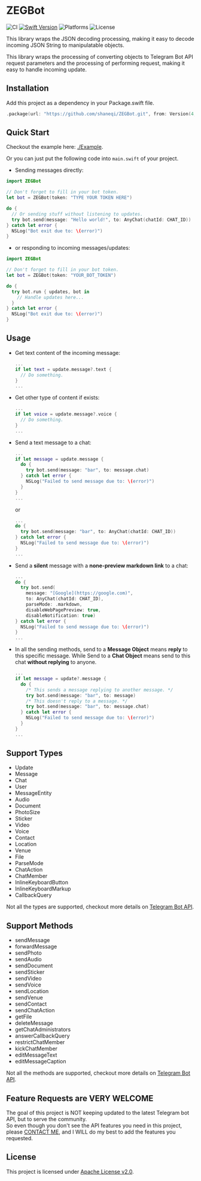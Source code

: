 # ZEGBot

![CI](https://github.com/ShaneQi/ZEGBot/workflows/CI/badge.svg?branch=master)  [![Swift Version](https://img.shields.io/badge/Swift-5-orange.svg?style=flat)](https://swift.org)  ![Platforms](https://img.shields.io/badge/Platforms-OS%20X%20%7C%20Linux%20-blue.svg?style=flat)  ![License](https://img.shields.io/badge/License-Apache-red.svg?style=flat)

This library wraps the JSON decoding processing, making it easy to decode incoming JSON String to manipulatable objects.

This library wraps the processing of converting objects to Telegram Bot API request parameters and the processing of performing request, making it easy to handle incoming update.

## Installation

Add this project as a dependency in your Package.swift file.

```swift
.package(url: "https://github.com/shaneqi/ZEGBot.git", from: Version(4, 2, 5))
```
## Quick Start

Checkout the example here: [./Example](https://github.com/ShaneQi/ZEGBot/tree/master/Example).

Or you can just put the following code into `main.swift` of your project.

- Sending messages directly:

```swift
import ZEGBot

// Don't forget to fill in your bot token.
let bot = ZEGBot(token: "TYPE YOUR TOKEN HERE")

do {
  // Or sending stuff without listening to updates.
  try bot.send(message: "Hello world!", to: AnyChat(chatId: CHAT_ID))
} catch let error {
  NSLog("Bot exit due to: \(error)") 
}
```

- or responding to incoming messages/updates:

```swift
import ZEGBot

// Don't forget to fill in your bot token.
let bot = ZEGBot(token: "YOUR_BOT_TOKEN")

do {
  try bot.run { updates, bot in       
    // Handle updates here...
  }
} catch let error {
  NSLog("Bot exit due to: \(error)") 
}
```

## Usage

- Get text content of the incoming message:
  ```swift
  ...
  if let text = update.message?.text {
    // Do something.
  }
  ...
  ```

- Get other type of content if exists:
  ```swift
  ...
  if let voice = update.message?.voice {
    // Do something.
  }
  ...
  ```

- Send a text message to a chat:
  ```swift
  ...
  if let message = update.message {
    do {
      try bot.send(message: "bar", to: message.chat)
    } catch let error {
      NSLog("Failed to send message due to: \(error)")
    }
  }
  ...
  ```
  or
  ```swift
  ...
  do {
    try bot.send(message: "bar", to: AnyChat(chatId: CHAT_ID))
  } catch let error {
    NSLog("Failed to send message due to: \(error)")
  }
  ...
  ```

- Send a **silent** message with a **none-preview markdown link** to a chat:
  ```swift
  ...
  do {
    try bot.send(
      message: "[Google](https://google.com)", 
      to: AnyChat(chatId: CHAT_ID), 
      parseMode: .markdown, 
      disableWebPagePreview: true, 
      disableNotification: true)
  } catch let error {
    NSLog("Failed to send message due to: \(error)")
  }
  ...
  ```

- In all the sending methods, send to a **Message Object** means **reply** to this specific message. While Send to a **Chat Object** means send to this chat **without replying** to anyone.
  ```swift
  ...
  if let message = update?.message {
    do {
      /* This sends a message replying to another message. */
      try bot.send(message: "bar", to: message)
      /* This doesn't reply to a message. */
      try bot.send(message: "bar", to: message.chat)
    } catch let error {
      NSLog("Failed to send message due to: \(error)")
    }
  }
  ...
  ```
## Support Types

- Update
- Message
- Chat
- User
- MessageEntity
- Audio
- Document
- PhotoSize
- Sticker
- Video
- Voice
- Contact
- Location
- Venue
- File
- ParseMode
- ChatAction
- ChatMember
- InlineKeyboardButton
- InlineKeyboardMarkup
- CallbackQuery

Not all the types are supported, checkout more details on [Telegram Bot API](https://core.telegram.org/bots/api#available-types).

## Support Methods

- sendMessage
- forwardMessage
- sendPhoto
- sendAudio
- sendDocument
- sendSticker
- sendVideo
- sendVoice
- sendLocation
- sendVenue
- sendContact
- sendChatAction
- getFile
- deleteMessage
- getChatAdministrators
- answerCallbackQuery
- restrictChatMember
- kickChatMember
- editMessageText
- editMessageCaption

Not all the methods are supported, checkout more details on [Telegram Bot API](https://core.telegram.org/bots/api#available-methods).

## Feature Requests are VERY WELCOME

The goal of this project is NOT keeping updated to the latest Telegram bot API, but to serve the community.  
So even though you don't see the API features you need in this project, please [CONTACT ME](https://t.me/shaneqi), and I WILL do my best to add the features you requested.

## License
This project is licensed under [Apache License v2.0](http://www.apache.org/licenses/LICENSE-2.0).
